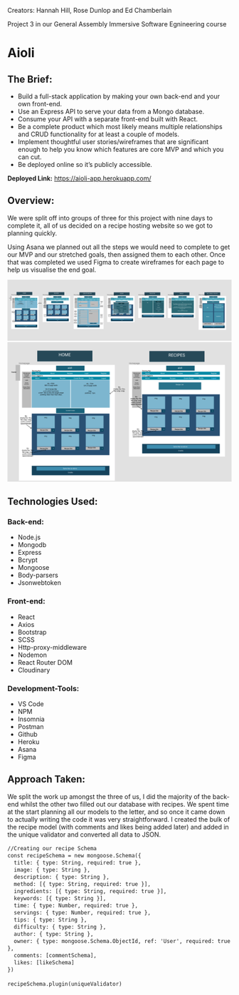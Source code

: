 Creators: Hannah Hill, Rose Dunlop and Ed Chamberlain

Project 3 in our General Assembly Immersive Software Egnineering course

# Aioli

## The Brief:

- Build a full-stack application by making your own back-end and your own front-end.
- Use an Express API to serve your data from a Mongo database.
- Consume your API with a separate front-end built with React.
- Be a complete product which most likely means multiple relationships and CRUD functionality for at least a couple of models.
- Implement thoughtful user stories/wireframes that are significant enough to help you know which features are core MVP and which you can cut.
- Be deployed online so it’s publicly accessible.

**Deployed Link:** https://aioli-app.herokuapp.com/

## Overview:

We were split off into groups of three for this project with nine days to complete it, all of us decided on a recipe hosting website so we got to planning quickly.

Using Asana we planned out all the steps we would need to complete to get our MVP and our stretched goals, then assigned them to each other. Once that was completed we used Figma to create wireframes for each page to help us visualise the end goal.

![Total wireframing on figma](images/image11.png)
![Zoomed wireframe](images/image8.png)

## Technologies Used:

### Back-end:

- Node.js
- Mongodb
- Express
- Bcrypt
- Mongoose
- Body-parsers
- Jsonwebtoken

### Front-end:

- React
- Axios
- Bootstrap
- SCSS
- Http-proxy-middleware
- Nodemon
- React Router DOM
- Cloudinary

### Development-Tools:

- VS Code
- NPM
- Insomnia
- Postman
- Github
- Heroku
- Asana
- Figma

## Approach Taken:

We split the work up amongst the three of us, I did the majority of the back-end whilst the other two filled out our database with recipes. We spent time at the start planning all our models to the letter, and so once it came down to actually writing the code it was very straightforward. I created the bulk of the recipe model (with comments and likes being added later) and added in the unique validator and converted all data to JSON.

```
//Creating our recipe Schema
const recipeSchema = new mongoose.Schema({
  title: { type: String, required: true },
  image: { type: String },
  description: { type: String },
  method: [{ type: String, required: true }],
  ingredients: [{ type: String, required: true }],
  keywords: [{ type: String }],
  time: { type: Number, required: true },
  servings: { type: Number, required: true },
  tips: { type: String },
  difficulty: { type: String },
  author: { type: String },
  owner: { type: mongoose.Schema.ObjectId, ref: 'User', required: true },
  comments: [commentSchema],
  likes: [likeSchema]
})

recipeSchema.plugin(uniqueValidator)
```
